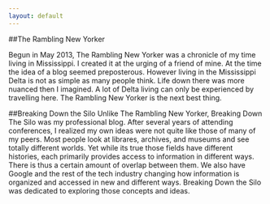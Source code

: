 ```yaml
---
layout: default
---
```


##The Rambling New Yorker

Begun in May 2013, The Rambling New Yorker was a chronicle of my time living in Mississippi.  I created it at the urging of a friend of mine.  At the time the idea of a blog seemed preposterous.  However living in the Mississippi Delta is not as simple as many people think.  Life down there was more nuanced then I imagined.  A lot of Delta living can only be experienced by travelling here.  The Rambling New Yorker is the next best thing.

##Breaking Down the Silo
Unlike The Rambling New Yorker, Breaking Down The Silo was my professional blog.  After several years of attending conferences, I realized my own ideas were not quite like those of many of my peers.  Most people look at librares, archives, and museums and see totally different worlds.  Yet while its true those fields have different histories, each primarily provides access to information in different ways.  There is thus a certain amount of overlap between them.  We also have Google and the rest of the tech industry changing how information is organized and accessed in new and different ways. Breaking Down the Silo was dedicated to exploring those concepts and ideas.